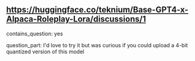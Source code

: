 ## https://huggingface.co/teknium/Base-GPT4-x-Alpaca-Roleplay-Lora/discussions/1

contains_question: yes

question_part: I'd love to try it but was curious if you could upload a 4-bit quantized version  of this model
